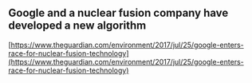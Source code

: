 ## Google and a nuclear fusion company have developed a new algorithm
  
  [https://www.theguardian.com/environment/2017/jul/25/google-enters-race-for-nuclear-fusion-technology](https://www.theguardian.com/environment/2017/jul/25/google-enters-race-for-nuclear-fusion-technology)